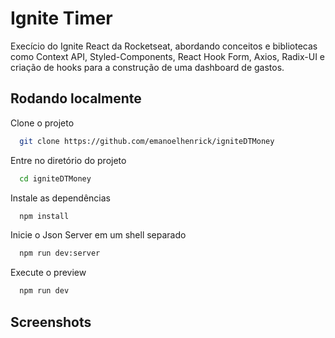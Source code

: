 
# Ignite Timer

Execício do Ignite React da Rocketseat, abordando conceitos e bibliotecas como Context API, Styled-Components, React Hook Form, Axios, Radix-UI e criação de hooks para a construção de uma dashboard de gastos.


## Rodando localmente

Clone o projeto

```bash
  git clone https://github.com/emanoelhenrick/igniteDTMoney
```

Entre no diretório do projeto

```bash
  cd igniteDTMoney
```

Instale as dependências

```bash
  npm install
```
Inicie o Json Server em um shell separado

```bash
  npm run dev:server
```
Execute o preview

```bash
  npm run dev
```


## Screenshots




